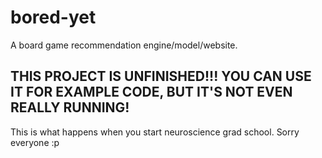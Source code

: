 # bored-yet
A board game recommendation engine/model/website.

## THIS PROJECT IS UNFINISHED!!! YOU CAN USE IT FOR EXAMPLE CODE, BUT IT'S NOT EVEN REALLY RUNNING!
This is what happens when you start neuroscience grad school. Sorry everyone :p
